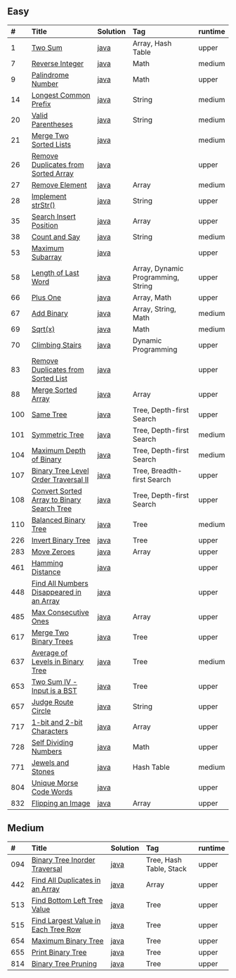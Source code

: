 ## Easy

| #    | Title                                    | Solution             | Tag              | runtime |
| :--- | :--------------------------------------- | :------------------- | :--------------- | :------ |
| 1    | [Two Sum][001]                           | [java][solution-001] | Array, Hash Table | upper  |
| 7    | [Reverse Integer][007]                   | [java][solution-007] | Math             | medium |
| 9    | [Palindrome Number][009]                 | [java][solution-009] | Math             | upper  |
| 14   | [Longest Common Prefix][014]             | [java][solution-014] | String           | medium |
| 20   | [Valid Parentheses][020]                 | [java][solution-020] | String           | medium |
| 21   | [Merge Two Sorted Lists][021]            | [java][solution-021] |                  | medium |
| 26   | [Remove Duplicates from Sorted Array][026] | [java][solution-026] |                | upper  |
| 27   | [Remove Element][027]                    | [java][solution-027] | Array            | medium |
| 28   | [Implement strStr()][028]                | [java][solution-028] | String           | upper  |
| 35   | [Search Insert Position][035]            | [java][solution-035] | Array            | upper  |
| 38   | [Count and Say][038]                     | [java][solution-038] | String           | medium |
| 53   | [Maximum Subarray][053]                  | [java][solution-053] |                  | upper  |
| 58   | [Length of Last Word][058]               | [java][solution-058] | Array, Dynamic Programming, String | upper  |
| 66   | [Plus One][066]                          | [java][solution-066] | Array, Math      | upper  |
| 67   | [Add Binary][067]                        | [java][solution-067] | Array, String, Math | medium |
| 69   | [Sqrt(x)][069]                           | [java][solution-069] | Math             | medium |
| 70   | [Climbing Stairs][070]                   | [java][solution-070] | Dynamic Programming | upper  |
| 83   | [Remove Duplicates from Sorted List][083] | [java][solution-083] |                 | upper  |
| 88   | [Merge Sorted Array][088]                | [java][solution-088] | Array            | upper  |
| 100  | [Same Tree][100]                         | [java][solution-100] | Tree, Depth-first Search | upper  |
| 101  | [Symmetric Tree][101]                    | [java][solution-101] | Tree, Depth-first Search | medium |
| 104  | [Maximum Depth of Binary][104]           | [java][solution-104] | Tree, Depth-first Search | medium |
| 107  | [Binary Tree Level Order Traversal II][107] | [java][solution-107] | Tree, Breadth-first Search | upper  |
| 108  | [Convert Sorted Array to Binary Search Tree][108] | [java][solution-108] | Tree, Depth-first Search  | upper  |
| 110  | [Balanced Binary Tree][110]              | [java][solution-110] | Tree             | medium |
| 226  | [Invert Binary Tree][226]                | [java][solution-226] | Tree             | upper  |
| 283  | [Move Zeroes][283]                       | [java][solution-283] | Array            | upper  |
| 461  | [Hamming Distance][461]                  | [java][solution-461] |                  | upper  |
| 448  | [Find All Numbers Disappeared in an Array][283] | [java][solution-448] |           | upper  |
| 485  | [Max Consecutive Ones][485]              | [java][solution-485] | Array            | upper  |
| 617  | [Merge Two Binary Trees][617]            | [java][solution-617] | Tree             | upper  |
| 637  | [Average of Levels in Binary Tree][637]  | [java][solution-637] | Tree             | medium |
| 653  | [Two Sum IV - Input is a BST][653]       | [java][solution-653] | Tree             | upper  |
| 657  | [Judge Route Circle][657]                | [java][solution-657] | String           | upper  |
| 717  | [1-bit and 2-bit Characters][717]        | [java][solution-717] | Array            | upper  |
| 728  | [Self Dividing Numbers][728]             | [java][solution-728] | Math             | upper  |
| 771  | [Jewels and Stones][771]                 | [java][solution-771] | Hash Table       | medium |
| 804  | [Unique Morse Code Words][804]           | [java][solution-804] |                  | upper  |
| 832  | [Flipping an Image][832]                 | [java][solution-832] | Array            | upper  |

[001]: https://leetcode.com/problems/two-sum
[007]: https://leetcode.com/problems/reverse-integer
[009]: https://leetcode.com/problems/palindrome-number
[014]: https://leetcode.com/problems/longest-common-prefix
[020]: https://leetcode.com/problems/valid-parentheses
[021]: https://leetcode.com/problems/merge-two-sorted-lists
[026]: https://leetcode.com/problems/remove-duplicates-from-sorted-array
[027]: https://leetcode.com/problems/remove-element
[028]: https://leetcode.com/problems/implement-strstr
[035]: https://leetcode.com/problems/search-insert-position
[038]: https://leetcode.com/problems/count-and-say
[053]: https://leetcode.com/problems/maximum-subarray
[058]: https://leetcode.com/problems/length-of-last-word
[066]: https://leetcode.com/problems/plus-one
[067]: https://leetcode.com/problems/add-binary
[069]: https://leetcode.com/problems/sqrtx
[070]: https://leetcode.com/problems/climbing-stairs
[083]: https://leetcode.com/problems/remove-duplicates-from-sorted-list
[088]: https://leetcode.com/problems/merge-sorted-array
[100]: https://leetcode.com/problems/same-    
[101]: https://leetcode.com/problems/symmetric-tree    
[104]: https://leetcode.com/problems/maximum-depth-of-binary-tree  
[107]: https://leetcode.com/problems/binary-tree-level-order-traversal-ii 
[108]: https://leetcode.com/problems/convert-sorted-array-to-binary-search-tree   
[110]: https://leetcode.com/problems/balanced-binary-tree  
[226]: https://leetcode.com/problems/invert-binary-tree
[283]: https://leetcode.com/problems/move-zeroes
[461]: https://leetcode.com/problems/hamming-distance
[448]: https://leetcode.com/problems/find-all-numbers-disappeared-in-an-array
[485]: https://leetcode.com/problems/max-consecutive-ones
[617]: https://leetcode.com/problems/judge-route-circle
[637]: https://leetcode.com/problems/average-of-levels-in-binary-tree
[653]: https://leetcode.com/problems/two-sum-iv-input-is-a-bst
[657]: https://leetcode.com/problems/judge-route-circle
[717]: https://leetcode.com/problems/1-bit-and-2-bit-characters
[728]: https://leetcode.com/problems/self-dividing-numbers
[771]: https://leetcode.com/problems/jewels-and-stones
[804]: https://leetcode.com/problems/unique-morse-code-words
[832]: https://leetcode.com/problems/flipping-an-image

[solution-001]: https://github.com/gcyml/leetcode-record-java/blob/master/solution/easy/001/solution.java
[solution-007]: https://github.com/gcyml/leetcode-record-java/blob/master/solution/easy/007/solution.java
[solution-009]: https://github.com/gcyml/leetcode-record-java/blob/master/solution/easy/009/solution.java
[solution-014]: https://github.com/gcyml/leetcode-record-java/blob/master/solution/easy/014/solution.java
[solution-020]: https://github.com/gcyml/leetcode-record-java/blob/master/solution/easy/020/solution.java
[solution-021]: https://github.com/gcyml/leetcode-record-java/blob/master/solution/easy/021/solution.java
[solution-026]: https://github.com/gcyml/leetcode-record-java/blob/master/solution/easy/026/solution.java
[solution-027]: https://github.com/gcyml/leetcode-record-java/blob/master/solution/easy/027/solution.java
[solution-028]: https://github.com/gcyml/leetcode-record-java/blob/master/solution/easy/028/solution.java
[solution-035]: https://github.com/gcyml/leetcode-record-java/blob/master/solution/easy/035/solution.java
[solution-038]: https://github.com/gcyml/leetcode-record-java/blob/master/solution/easy/038/solution.java
[solution-053]: https://github.com/gcyml/leetcode-record-java/blob/master/solution/easy/053/solution.java
[solution-058]: https://github.com/gcyml/leetcode-record-java/blob/master/solution/easy/058/solution.java
[solution-066]: https://github.com/gcyml/leetcode-record-java/blob/master/solution/easy/066/solution.java
[solution-067]: https://github.com/gcyml/leetcode-record-java/blob/master/solution/easy/067/solution.java
[solution-069]: https://github.com/gcyml/leetcode-record-java/blob/master/solution/easy/069/solution.java
[solution-070]: https://github.com/gcyml/leetcode-record-java/blob/master/solution/easy/070/solution.java
[solution-083]: https://github.com/gcyml/leetcode-record-java/blob/master/solution/easy/083/solution.java
[solution-088]: https://github.com/gcyml/leetcode-record-java/blob/master/solution/easy/088/solution.java
[solution-100]: https://github.com/gcyml/leetcode-record-java/blob/master/solution/easy/100/solution.java
[solution-101]: https://github.com/gcyml/leetcode-record-java/blob/master/solution/easy/101/solution.java
[solution-104]: https://github.com/gcyml/leetcode-record-java/blob/master/solution/easy/104/solution.java
[solution-107]: https://github.com/gcyml/leetcode-record-java/blob/master/solution/easy/107/solution.java
[solution-108]: https://github.com/gcyml/leetcode-record-java/blob/master/solution/easy/108/solution.java
[solution-110]: https://github.com/gcyml/leetcode-record-java/blob/master/solution/easy/110/solution.java
[solution-226]: https://github.com/gcyml/leetcode-record-java/blob/master/solution/easy/226/solution.java
[solution-283]: https://github.com/gcyml/leetcode-record-java/blob/master/solution/easy/283/solution.java
[solution-448]: https://github.com/gcyml/leetcode-record-java/blob/master/solution/easy/448/solution.java
[solution-461]: https://github.com/gcyml/leetcode-record-java/blob/master/solution/easy/461/solution.java
[solution-485]: https://github.com/gcyml/leetcode-record-java/blob/master/solution/easy/485/solution.java
[solution-617]: https://github.com/gcyml/leetcode-record-java/blob/master/solution/easy/617/solution.java
[solution-637]: https://github.com/gcyml/leetcode-record-java/blob/master/solution/easy/637/solution.java
[solution-653]: https://github.com/gcyml/leetcode-record-java/blob/master/solution/easy/653/solution.java
[solution-657]: https://github.com/gcyml/leetcode-record-java/blob/master/solution/easy/657/solution.java
[solution-717]: https://github.com/gcyml/leetcode-record-java/blob/master/solution/easy/717/solution.java
[solution-728]: https://github.com/gcyml/leetcode-record-java/blob/master/solution/easy/728/solution.java
[solution-771]: https://github.com/gcyml/leetcode-record-java/blob/master/solution/easy/771/solution.java
[solution-804]: https://github.com/gcyml/leetcode-record-java/blob/master/solution/easy/804/solution.java
[solution-832]: https://github.com/gcyml/leetcode-record-java/blob/master/solution/easy/832/solution.java





## Medium

| #    | Title                                    | Solution             | Tag              | runtime |
| :--- | :--------------------------------------- | :------------------- | :--------------- | :------ |
| 094  | [Binary Tree Inorder Traversal][094]     | [java][solution-094] | Tree, Hash Table, Stack | upper   |
| 442  | [Find All Duplicates in an Array][442]   | [java][solution-442] | Array            | upper   |
| 513  | [Find Bottom Left Tree Value][513]       | [java][solution-513] | Tree             | upper   |
| 515  | [Find Largest Value in Each Tree Row][515] | [java][solution-515] | Tree           | upper   |
| 654  | [Maximum Binary Tree][654]               | [java][solution-654] | Tree             | upper   |
| 655  | [Print Binary Tree][655]                 | [java][solution-655] | Tree             | upper   |
| 814  | [Binary Tree Pruning][814]               | [java][solution-814] | Tree             | upper   |

[094]: https://leetcode.com/problems/binary-tree-inorder-traversal
[442]: https://leetcode.com/problems/find-all-duplicates-in-an-array
[513]: https://leetcode.com/problems/find-bottom-left-tree-value
[515]: https://leetcode.com/problems/find-largest-value-in-each-tree-row
[654]: https://leetcode.com/problems/maximum-binary-tree
[655]: https://leetcode.com/problems/print-binary-tree
[814]: https://leetcode.com/problems/binary-tree-pruning

[solution-094]: https://github.com/gcyml/leetcode-record-java/blob/master/solution/medium/094/solution.java
[solution-442]: https://github.com/gcyml/leetcode-record-java/blob/master/solution/medium/442/solution.java
[solution-513]: https://github.com/gcyml/leetcode-record-java/blob/master/solution/medium/513/solution.java
[solution-515]: https://github.com/gcyml/leetcode-record-java/blob/master/solution/medium/515/solution.java
[solution-654]: https://github.com/gcyml/leetcode-record-java/blob/master/solution/medium/654/solution.java
[solution-655]: https://github.com/gcyml/leetcode-record-java/blob/master/solution/medium/655/solution.java
[solution-814]: https://github.com/gcyml/leetcode-record-java/blob/master/solution/medium/818/solution.java
